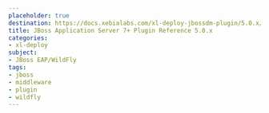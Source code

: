 ```yaml
---
placeholder: true
destination: https://docs.xebialabs.com/xl-deploy-jbossdm-plugin/5.0.x/jbossDomainPluginManual.html
title: JBoss Application Server 7+ Plugin Reference 5.0.x
categories: 
- xl-deploy
subject:
- JBoss EAP/WildFly
tags:
- jboss
- middleware
- plugin
- wildfly
---
```


